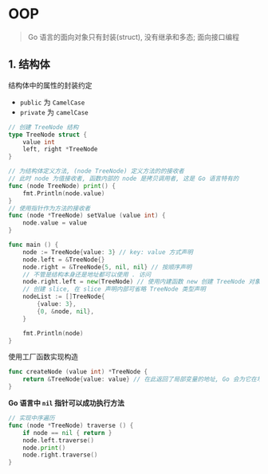 # OOP
> Go 语言的面向对象只有封装(struct), 没有继承和多态; 面向接口编程

## 1. 结构体
结构体中的属性的封装约定
-  `public` 为 `CamelCase`
- `private` 为 `camelCase`

```go
// 创建 TreeNode 结构
type TreeNode struct {
	value int
	left, right *TreeNode
}

// 为结构体定义方法, (node TreeNode) 定义方法的的接收者
// 此时 node 为值接收者, 函数内部的 node 是拷贝调用者, 这是 Go 语言特有的
func (node TreeNode) print() {
	fmt.Println(node.value)
}
// 使用指针作为方法的接收者
func (node *TreeNode) setValue (value int) {
	node.value = value
}

func main () {
	node := TreeNode{value: 3} // key: value 方式声明
	node.left = &TreeNode{}
    node.right = &TreeNode{5, nil, nil} // 按顺序声明
    // 不管是结构本身还是地址都可以使用 . 访问
    node.right.left = new(TreeNode) // 使用内建函数 new 创建 TreeNode 对象
    // 创建 slice, 在 slice 声明内部可省略 TreeNode 类型声明
    nodeList := []TreeNode{
		{value: 3},
		{0, &node, nil},
	}

	fmt.Println(node)
}
```

使用工厂函数实现构造
```go
func createNode (value int) *TreeNode {
	return &TreeNode{value: value} // 在此返回了局部变量的地址, Go 会为它在堆上分配地址
}
```

**Go 语言中 `nil` 指针可以成功执行方法**
```go
// 实现中序遍历
func (node *TreeNode) traverse () {
	if node == nil { return }
	node.left.traverse()
	node.print()
	node.right.traverse()
}
```

